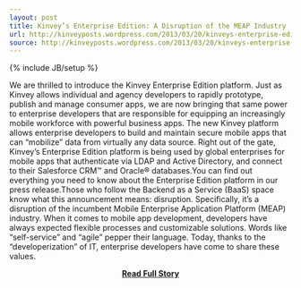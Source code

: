 ```yaml
---
layout: post
title: Kinvey’s Enterprise Edition: A Disruption of the MEAP Industry
url: http://kinveyposts.wordpress.com/2013/03/20/kinveys-enterprise-edition-a-disruption-of-the-meap-industry-2/
source: http://kinveyposts.wordpress.com/2013/03/20/kinveys-enterprise-edition-a-disruption-of-the-meap-industry-2/
---
```

{% include JB/setup %}<p>We are thrilled to introduce the Kinvey Enterprise Edition platform. Just as Kinvey allows individual and agency developers to rapidly prototype, publish and manage consumer apps, we are now bringing that same power to enterprise developers that are responsible for equipping an increasingly mobile workforce with powerful business apps. The new Kinvey platform allows enterprise developers to build and maintain secure mobile apps that can “mobilize” data from virtually any data source. Right out of the gate, Kinvey’s Enterprise Edition platform is being used by global enterprises for mobile apps that authenticate via LDAP and Active Directory, and connect to their Salesforce CRM™ and Oracle® databases.You can find out everything you need to know about the Enterprise Edition platform in our press release.Those who follow the Backend as a Service (BaaS) space know what this announcement means: disruption. Specifically, it’s a disruption of the incumbent Mobile Enterprise Application Platform (MEAP) industry. When it comes to mobile app development, developers have always expected flexible processes and customizable solutions. Words like “self-service” and “agile” pepper their language. Today, thanks to the “developerization” of IT, enterprise developers have come to share these values.</p>
<center><p><a href="http://kinveyposts.wordpress.com/2013/03/20/kinveys-enterprise-edition-a-disruption-of-the-meap-industry-2/" style='padding:25px; font-sze:18px; font-weight: bold;'>Read Full Story</a></p></center>
